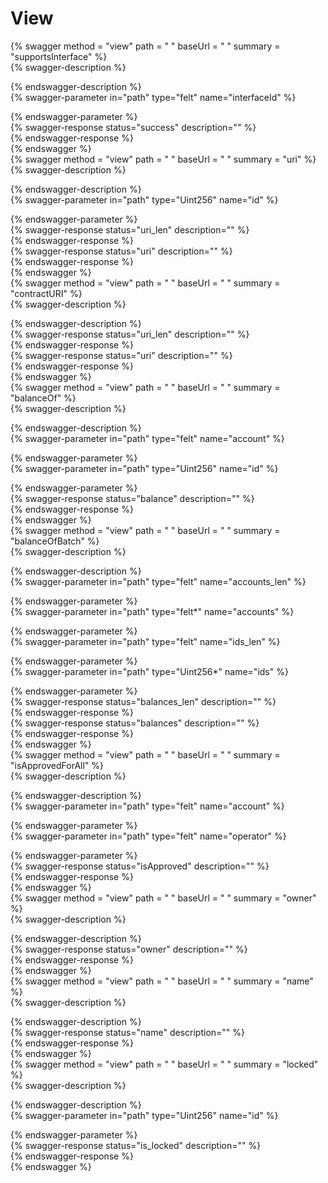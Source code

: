 
View
====
  
{% swagger method = "view" path = " " baseUrl = " " summary = "supportsInterface" %}  
{% swagger-description %}  
  
{% endswagger-description %}  
{% swagger-parameter in="path" type="felt" name="interfaceId" %}  
  
{% endswagger-parameter %}  
{% swagger-response status="success" description="" %}  
{% endswagger-response %}  
{% endswagger %}  
{% swagger method = "view" path = " " baseUrl = " " summary = "uri" %}  
{% swagger-description %}  
  
{% endswagger-description %}  
{% swagger-parameter in="path" type="Uint256" name="id" %}  
  
{% endswagger-parameter %}  
{% swagger-response status="uri_len" description="" %}  
{% endswagger-response %}  
{% swagger-response status="uri" description="" %}  
{% endswagger-response %}  
{% endswagger %}  
{% swagger method = "view" path = " " baseUrl = " " summary = "contractURI" %}  
{% swagger-description %}  
  
{% endswagger-description %}  
{% swagger-response status="uri_len" description="" %}  
{% endswagger-response %}  
{% swagger-response status="uri" description="" %}  
{% endswagger-response %}  
{% endswagger %}  
{% swagger method = "view" path = " " baseUrl = " " summary = "balanceOf" %}  
{% swagger-description %}  
  
{% endswagger-description %}  
{% swagger-parameter in="path" type="felt" name="account" %}  
  
{% endswagger-parameter %}  
{% swagger-parameter in="path" type="Uint256" name="id" %}  
  
{% endswagger-parameter %}  
{% swagger-response status="balance" description="" %}  
{% endswagger-response %}  
{% endswagger %}  
{% swagger method = "view" path = " " baseUrl = " " summary = "balanceOfBatch" %}  
{% swagger-description %}  
  
{% endswagger-description %}  
{% swagger-parameter in="path" type="felt" name="accounts_len" %}  
  
{% endswagger-parameter %}  
{% swagger-parameter in="path" type="felt*" name="accounts" %}  
  
{% endswagger-parameter %}  
{% swagger-parameter in="path" type="felt" name="ids_len" %}  
  
{% endswagger-parameter %}  
{% swagger-parameter in="path" type="Uint256*" name="ids" %}  
  
{% endswagger-parameter %}  
{% swagger-response status="balances_len" description="" %}  
{% endswagger-response %}  
{% swagger-response status="balances" description="" %}  
{% endswagger-response %}  
{% endswagger %}  
{% swagger method = "view" path = " " baseUrl = " " summary = "isApprovedForAll" %}  
{% swagger-description %}  
  
{% endswagger-description %}  
{% swagger-parameter in="path" type="felt" name="account" %}  
  
{% endswagger-parameter %}  
{% swagger-parameter in="path" type="felt" name="operator" %}  
  
{% endswagger-parameter %}  
{% swagger-response status="isApproved" description="" %}  
{% endswagger-response %}  
{% endswagger %}  
{% swagger method = "view" path = " " baseUrl = " " summary = "owner" %}  
{% swagger-description %}  
  
{% endswagger-description %}  
{% swagger-response status="owner" description="" %}  
{% endswagger-response %}  
{% endswagger %}  
{% swagger method = "view" path = " " baseUrl = " " summary = "name" %}  
{% swagger-description %}  
  
{% endswagger-description %}  
{% swagger-response status="name" description="" %}  
{% endswagger-response %}  
{% endswagger %}  
{% swagger method = "view" path = " " baseUrl = " " summary = "locked" %}  
{% swagger-description %}  
  
{% endswagger-description %}  
{% swagger-parameter in="path" type="Uint256" name="id" %}  
  
{% endswagger-parameter %}  
{% swagger-response status="is_locked" description="" %}  
{% endswagger-response %}  
{% endswagger %}